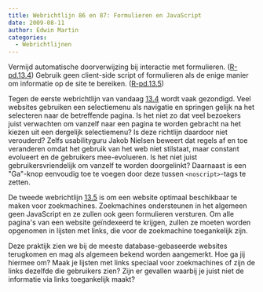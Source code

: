 ```yaml
---
title: Webrichtlijn 86 en 87: Formulieren en JavaScript
date: 2009-08-11
author: Edwin Martin
categories: 
  - Webrichtlijnen
---
```

Vermijd automatische doorverwijzing bij interactie met formulieren. ([R-pd.13.4](http://www.webrichtlijnen.nl/handleiding/ontwikkeling/productie/formulieren/navigatie/automatische-doorverwijzing/#r-pd-13-4)) Gebruik geen client-side script of formulieren als de enige manier om informatie op de site te bereiken. ([R-pd.13.5](http://www.webrichtlijnen.nl/handleiding/ontwikkeling/productie/formulieren/navigatie/scriptlozen-zoekspiders/#r-pd-13-5))

Tegen de eerste webrichtlijn van vandaag [13.4](http://www.webrichtlijnen.nl/handleiding/ontwikkeling/productie/formulieren/navigatie/automatische-doorverwijzing/#r-pd-13-4) wordt vaak gezondigd. Veel websites gebruiken een selectiemenu als navigatie en springen gelijk na het selecteren naar de betreffende pagina. Is het niet zo dat veel bezoekers juist verwachten om vanzelf naar een pagina te worden gebracht na het kiezen uit een dergelijk selectiemenu? Is deze richtlijn daardoor niet verouderd? Zelfs usabilityguru Jakob Nielsen beweert dat regels af en toe veranderen omdat het gebruik van het web niet stilstaat, maar constant evolueert en de gebruikers mee-evolueren. Is het niet juist gebruikersvriendelijk om vanzelf te worden doorgelinkt? Daarnaast is een "Ga"-knop eenvoudig toe te voegen door deze tussen `<noscript>`-tags te zetten.

De tweede webrichtlijn [13.5](http://www.webrichtlijnen.nl/richtlijnen/#r-pd-13-5) is om een website optimaal beschikbaar te maken voor zoekmachines. Zoekmachines ondersteunen in het algemeen geen JavaScript en ze zullen ook geen formulieren versturen. Om alle pagina's van een website geïndexeerd te krijgen, zullen ze moeten worden opgenomen in lijsten met links, die voor de zoekmachine toegankelijk zijn.

Deze praktijk zien we bij de meeste database-gebaseerde websites terugkomen en mag als algemeen bekend worden aangemerkt. Hoe ga jij hiermee om? Maak je lijsten met links speciaal voor zoekmachines of zijn de links dezelfde die gebruikers zien? Zijn er gevallen waarbij je juist niet de informatie via links toegankelijk maakt?
